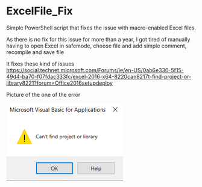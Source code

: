 # ExcelFile_Fix
Simple PowerShell script that fixes the issue with macro-enabled Excel files.

As there is no fix for this issue for more than a year, I got tired of manually having to open Excel in safemode, choose file and add simple comment, recompile and save file


It fixes these kind of issues
https://social.technet.microsoft.com/Forums/ie/en-US/0ab6e330-5f15-49d4-ba70-f07fdac333fc/excel-2016-x64-8220can8217t-find-project-or-library8221?forum=Office2016setupdeploy

Picture of the one of the error

![Error](https://raw.githubusercontent.com/knilecrack/ExcelFile_Fix/master/Error.png)